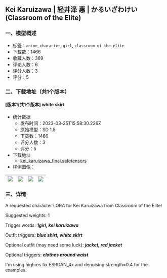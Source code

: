 ## Kei Karuizawa | 轻井泽 惠 | かるいざわけい (Classroom of the Elite)
### 一、模型概述

- 标签：`anime`, `character`, `girl`, `classroom of the elite`
- 下载数：1466
- 收藏人数：369
- 评论人数：6
- 评分人数：3
- 评分：5

### 二、下载地址（共1个版本）

#### [版本1/共1个版本] white skirt

- 统计数据
  - 发布时间：2023-03-25T15:58:30.226Z
  - 原始模型：SD 1.5
  - 下载数：1466
  - 评分人数：3
  - 评分：5
- 下载地址
  - [kei_karuizawa_final.safetensors](https://civitai.com/api/download/models/25601)
- 样例图像：

| <img src="https://image.civitai.com/xG1nkqKTMzGDvpLrqFT7WA/42155c9d-2468-408e-6023-50e54bcc5d00/width=450/281295.jpeg" /> | <img src="https://image.civitai.com/xG1nkqKTMzGDvpLrqFT7WA/76e1fdd3-2057-4dd6-de94-6dd83645e100/width=450/281309.jpeg" /> | <img src="https://image.civitai.com/xG1nkqKTMzGDvpLrqFT7WA/f1fa449e-f02f-4407-cd83-fe041b0e8200/width=450/281466.jpeg" /> | <img src="https://image.civitai.com/xG1nkqKTMzGDvpLrqFT7WA/f964e49b-30ca-42ec-f3f6-f36433001200/width=450/281467.jpeg" /> |
| ---- | ---- | ---- | ---- |


### 三、详情
<p>A requested character LORA for Kei Karuizawa from Classroom of the Elite!</p><p>Suggested weights: 1</p><p>Trigger words: <strong><em>1girl, kei karuizawa</em></strong></p><p>Outfit triggers: <strong><em>blue shirt, white skirt</em></strong></p><p>Optional outfit (may need some luck): <strong><em>jacket, red jacket</em></strong></p><p>Optional triggers: <strong><em>clothes around waist</em></strong></p><p>I'm using highres fix ESRGAN_4x and denoising strength=0.4 for the examples.</p>